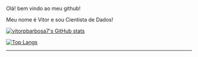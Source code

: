 Olá! bem vindo ao meu github!

Meu nome é Vitor e sou Cientista de Dados!

[![vitorpbarbosa7's GitHub stats](https://github-readme-stats.vercel.app/api?username=vitorpbarbosa7)](https://github.com/vitorpbarbosa7/github-readme-stats)

[![Top Langs](https://github-readme-stats.vercel.app/api/top-langs/?username=vitorpbarbosa7&hide=jupyter%20notebook,roff,html)](https://github.com/vitorpbarbosa7/github-readme-stats)

________
